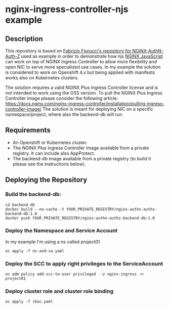 # nginx-ingress-controller-njs example

## Description

This repository is based on [Fabrizio Fiorucci's repository for NGINX-AuthN-Auth-Z](https://github.com/fabriziofiorucci/NGINX-AuthN-AuthZ) used as example in order to demonstrate how njs [NGINX JavaScript](https://www.nginx.com/products/nginx/modules/nginx-javascript/) can work on top of NGINX Ingress Controller to allow more flexibility and open NIC to serve more specialized use cases. In my example the solution is considered to work on Openshift 4.x but being applied with manifests works also on Kubernetes clusters.

The solution requires a valid NGINX Plus Ingress Controller license and is not intended to work using the OSS version.
To pull the NGINX Plus Ingress Controller image please consider the following article: https://docs.nginx.com/nginx-ingress-controller/installation/pulling-ingress-controller-image/
The solution is meant for deploying NIC on a specific namespace/project, where also the backend-db will run. 

## Requirements
- An Openshift or Kubernetes cluster.
- The NGINX Plus Ingress Controller Image available from a private registry. It can include also AppProtect.
- The backend-db image available from a private registry (to build it please see the instructions below). 

## Deploying the Repository
### Build the backend-db:
```
cd backend-db
docker build --no-cache -t YOUR_PRIVATE_REGISTRY/nginx-authn-authz-backend-db:1.0 .
docker push YOUR_PRIVATE_REGISTRY/nginx-authn-authz-backend-db:1.0
```
### Deploy the Namespace and Service Account
In my example I'm using a ns called project01
```
oc apply -f ns-and-sa.yaml
```
### Deploy the SCC to apply right privileges to the ServiceAccount
```
oc adm policy add-scc-to-user privileged  -z nginx-ingress -n project01
```
### Deploy cluster role and cluster role binding
```
oc apply -f rbac.yaml
```
 
